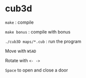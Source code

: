 # cub3d

<code>make</code> : compile

<code>make bonus</code> : compile with bonus

<code>./cub3D maps/*.cub</code> : run the program 

Move with <code>WSAD</code>

Rotate with <code><- -></code>

<code>Space</code> to open and close a door